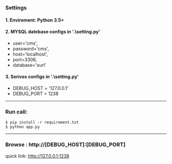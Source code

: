### Settings
#### 1. Envirement: Python 3.5+
#### 2. MYSQL datebase configs in '.\setting.py'
- user='cms',
- password='cms',
- host='localhost',
- port=3306,
- database='surl'
#### 3. Serives configs in '.\setting.py'
- DEBUG_HOST = '127.0.0.1'
- DEBUG_PORT = 1238

---
### Run call:
```shell
$ pip install -r requirement.txt
$ python app.py 
```
---
### Browse : http://[DEBUG_HOST]:[DEBUG_PORT]
quick link: http://127.0.0.1:1238

